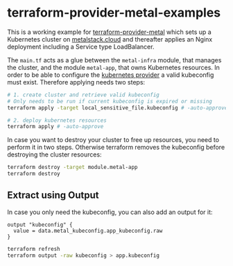 # terraform-provider-metal-examples

This is a working example for [terraform-provider-metal](https://github.com/metal-stack-cloud/terraform-provider-metal) which sets up a Kubernetes cluster on [metalstack.cloud](https://metalstack.cloud) and thereafter applies an Nginx deployment including a Service type LoadBalancer.

The `main.tf` acts as a glue between the `metal-infra` module, that manages the cluster, and the module `metal-app`, that
owns Kubernetes resources. In order to be able to configure the [kubernetes provider](https://registry.terraform.io/providers/hashicorp/kubernetes/latest/docs) a valid kubeconfig must exist. Therefore applying needs two steps:

```bash
# 1. create cluster and retrieve valid kubeconfig
# Only needs to be run if current kubeconfig is expired or missing
terraform apply -target local_sensitive_file.kubeconfig # -auto-approve

# 2. deploy kubernetes resources
terraform apply # -auto-approve
```

In case you want to destroy your cluster to free up resources, you need to perform it in two steps.
Otherwise terraform removes the kubeconfig before destroying the cluster resources:

```bash
terraform destroy -target module.metal-app
terraform destroy
```

## Extract using Output

In case you only need the kubeconfig, you can also add an output for it:

```hcl
output "kubeconfig" {
  value = data.metal_kubeconfig.app_kubeconfig.raw
}
```

```bash
terraform refresh
terraform output -raw kubeconfig > app.kubeconfig
```
